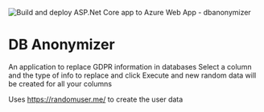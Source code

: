 ![Build and deploy ASP.Net Core app to Azure Web App - dbanonymizer](https://github.com/bjorndaniel/dbanonymizer/workflows/Build%20and%20deploy%20ASP.Net%20Core%20app%20to%20Azure%20Web%20App%20-%20dbanonymizer/badge.svg)
# DB Anonymizer
An application to replace GDPR information in databases
Select a column and the type of info to replace and click Execute and new random data will be created for all your columns

Uses https://randomuser.me/ to create the user data
